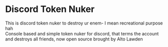 # Discord Token Nuker
This is discord token nuker to destroy ur enem- I mean recreational purpose hah  
Console based and simple token nuker for discord, that terms the account and destroys all friends, now open source brought by Alto Lawden
